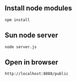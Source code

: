 ## Install node modules
`npm install`

## Sun node server
`node server.js`

## Open in browser 
`http://localhost:8088/public`
